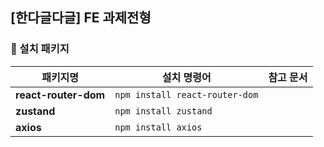 ## [한다글다글] FE 과제전형

### **📍 설치 패키지**

| 패키지명                           | 설치 명령어                                 | 참고 문서                                |
| ---------------------------------- | ------------------------------------------- | ----------------------------------------|
| **react-router-dom**               | `npm install react-router-dom`              |                                         |
| **zustand**                        | `npm install zustand`                       |                                         |
| **axios**                        | `npm install axios`                       |                                         |
